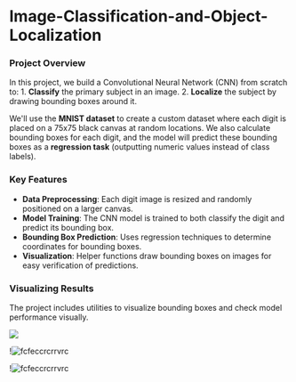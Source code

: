 # Image-Classification-and-Object-Localization

### Project Overview

In this project, we build a Convolutional Neural Network (CNN) from scratch to:
    1. **Classify** the primary subject in an image.
    2. **Localize** the subject by drawing bounding boxes around it.

We'll use the **MNIST dataset** to create a custom dataset where each digit is placed on a 75x75 black canvas at random locations. We also calculate bounding boxes for each digit, and the model will predict these bounding boxes as a **regression task** (outputting numeric values instead of class labels).

### Key Features
- **Data Preprocessing**: Each digit image is resized and randomly positioned on a larger canvas.
- **Model Training**: The CNN model is trained to both classify the digit and predict its bounding box.
- **Bounding Box Prediction**: Uses regression techniques to determine coordinates for bounding boxes.
- **Visualization**: Helper functions draw bounding boxes on images for easy verification of predictions.

### Visualizing Results
The project includes utilities to visualize bounding boxes and check model performance visually.

![](https://github.com/ParitKansal/photos/blob/main/download%20(1).png)

!![fcfeccrcrrvrc]("https://github.com/ParitKansal/photos/blob/main/download%20(2).png")

!![fcfeccrcrrvrc]("https://github.com/ParitKansal/photos/blob/main/download%20(3).png")
